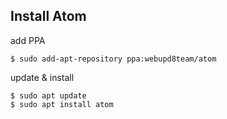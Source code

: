 ## Install  Atom  

add PPA  

    $ sudo add-apt-repository ppa:webupd8team/atom  

update & install  

    $ sudo apt update  
    $ sudo apt install atom  



<!--stackedit_data:
eyJoaXN0b3J5IjpbMTc4MTAwNzY1OV19
-->